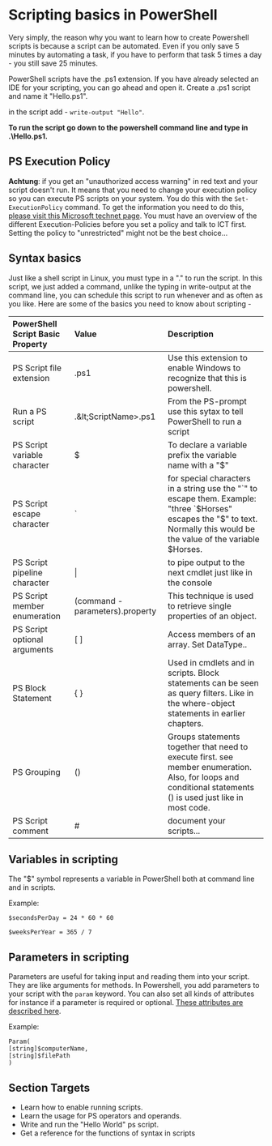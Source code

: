 # Scripting basics in PowerShell

Very simply, the reason why you want to learn how to create Powershell scripts is because a script can be automated. Even if you only save 5 minutes by automating a task, if you have to perform that task 5 times a day - you still save 25 minutes.

PowerShell scripts have the .ps1 extension. If you have already selected an IDE for your scripting, you can go ahead and open it. Create a .ps1 script and name it "Hello.ps1".

in the script add - `write-output "Hello"`.

**To run the script go down to the powershell command line and type in .\Hello.ps1.**

## PS Execution Policy

**Achtung**: if you get an "unauthorized access warning" in red text and your script doesn't run. It means that you need to change your execution policy so you can execute PS scripts on your system. You do this with the `Set-ExecutionPolicy` command. To get the information you need to do this, [please visit this Microsoft technet page](https://technet.microsoft.com/en-us/library/ee176961.aspx). You must have an overview of the different Execution-Policies before you set a policy and talk to ICT first. Setting the policy to "unrestricted" might not be the best choice...

## Syntax basics

Just like a shell script in Linux, you must type in a ".\" to run the script. In this script, we just added a command, unlike the typing in write-output at the command line, you can schedule this script to run whenever and as often as you like. Here are some of the basics you need to know about scripting -

| PowerShell Script Basic Property | Value | Description |
| :--- | :--- | :--- |
| PS Script file extension | .ps1 | Use this extension to enable Windows to recognize that this is powershell. |
| Run a PS script | .\&lt;ScriptName&gt;.ps1 | From the PS-prompt use this sytax to tell PowerShell to run a script |
| PS Script variable character | $ | To declare a variable prefix the variable name with a "$" |
| PS Script escape character | \` | for special characters in a string use the "\`" to escape them. Example: "three \`$Horses" escapes the "$" to text. Normally this would be the value of the variable $Horses. |
| PS Script pipeline character | \| | to pipe output to the next cmdlet just like in the console |
| PS Script member enumeration | \(command -parameters\).property | This technique is used to retrieve single properties of an object. |
| PS Script optional arguments | \[ \] | Access members of an array. Set DataType.. |
| PS Block Statement | { } | Used in cmdlets and in scripts. Block statements can be seen as query filters. Like in the where-object statements in earlier chapters. |
| PS Grouping | \(\) | Groups statements together that need to execute first. see member enumeration. Also, for loops and conditional statements \(\) is used just like in most code. |
| PS Script comment | \# | document your scripts... |

## Variables in scripting

The "$" symbol represents a variable in PowerShell both at command line and in scripts.

Example:

`$secondsPerDay = 24 * 60 * 60`

`$weeksPerYear = 365 / 7`

## Parameters in scripting

Parameters are useful for taking input and reading them into your script. They are like arguments for methods. In Powershell, you add parameters to your script with the `param` keyword. You can also set all kinds of attributes for instance if a parameter is required or optional. [These attributes are described here](https://docs.microsoft.com/en-us/powershell/module/microsoft.powershell.core/about/about_parameters?view=powershell-6#parameter-attribute-table).

Example:

```
Param( 
[string]$computerName,
[string]$filePath
)
```

## Section Targets

* Learn how to enable running scripts.
* Learn the usage for PS operators and operands.
* Write and run the "Hello World" ps script.
* Get a reference for the functions of syntax in scripts



